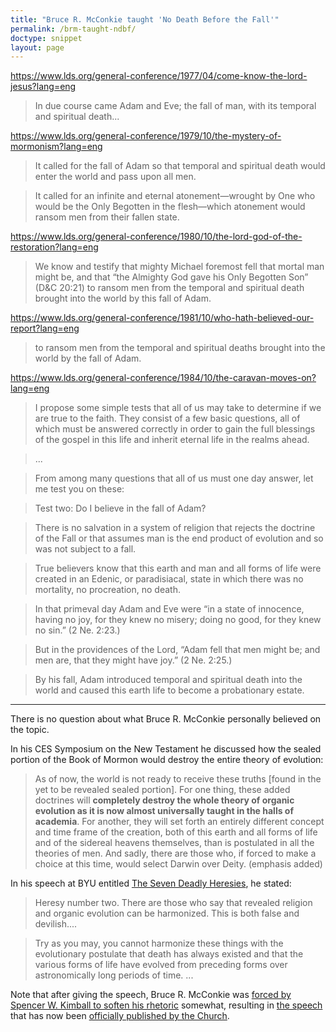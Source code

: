 ```yaml
---
title: "Bruce R. McConkie taught 'No Death Before the Fall'"
permalink: /brm-taught-ndbf/
doctype: snippet
layout: page
---
```


https://www.lds.org/general-conference/1977/04/come-know-the-lord-jesus?lang=eng

> In due course came Adam and Eve; the fall of man, with its temporal and
spiritual death...

https://www.lds.org/general-conference/1979/10/the-mystery-of-mormonism?lang=eng

> It called for the fall of Adam so that temporal and spiritual death would enter the world and pass upon all men.

> It called for an infinite and eternal atonement—wrought by One who would be the Only Begotten in the flesh—which atonement would ransom men from their fallen state.


https://www.lds.org/general-conference/1980/10/the-lord-god-of-the-restoration?lang=eng

> We know and testify that mighty Michael foremost fell that mortal man might be, and that “the Almighty God gave his Only Begotten Son” (D&C 20:21) to ransom men from the temporal and spiritual death brought into the world by this fall of Adam.


https://www.lds.org/general-conference/1981/10/who-hath-believed-our-report?lang=eng

> to ransom men from the temporal and spiritual deaths brought into the world by the fall of Adam.


https://www.lds.org/general-conference/1984/10/the-caravan-moves-on?lang=eng

> I propose some simple tests that all of us may take to determine if we are true to the faith. They consist of a few basic questions, all of which must be answered correctly in order to gain the full blessings of the gospel in this life and inherit eternal life in the realms ahead.

> ...

> From among many questions that all of us must one day answer, let me test you on these:

> Test two: Do I believe in the fall of Adam?

> There is no salvation in a system of religion that rejects the doctrine of the Fall or that assumes man is the end product of evolution and so was not subject to a fall.

> True believers know that this earth and man and all forms of life were created in an Edenic, or paradisiacal, state in which there was no mortality, no procreation, no death.

> In that primeval day Adam and Eve were “in a state of innocence, having no joy, for they knew no misery; doing no good, for they knew no sin.” (2 Ne. 2:23.)

> But in the providences of the Lord, “Adam fell that men might be; and men are, that they might have joy.” (2 Ne. 2:25.)

> By his fall, Adam introduced temporal and spiritual death into the world and caused this earth life to become a probationary estate.

---

There is no question about what Bruce R. McConkie personally believed on the topic.

In his CES Symposium on the New Testament he discussed how the sealed portion of the Book of Mormon would destroy the entire theory of evolution:

> As of now, the world is not ready to receive these truths [found in the yet to be revealed sealed portion]. For one thing, these added doctrines will **completely destroy the whole theory of organic evolution as it is now almost universally taught in the halls of academia**. For another, they will set forth an entirely different concept and time frame of the creation, both of this earth and all forms of life and of the sidereal heavens themselves, than is postulated in all the theories of men. And sadly, there are those who, if forced to make a choice at this time, would select Darwin over Deity. (emphasis added)

In his speech at BYU entitled [The Seven Deadly Heresies](http://emp.byui.edu/marrottr/sevendeadlyanderson.pdf), he stated:

> Heresy number two. There are those who say that revealed religion and organic evolution can be harmonized. This is both false and devilish....

> Try as you may, you cannot harmonize these things with the evolutionary postulate that death has always existed and that the various forms of life have evolved from preceding forms over astronomically long periods of time. ...

Note that after giving the speech, Bruce R. McConkie was [forced by Spencer W.  Kimball to soften his rhetoric](https://utahvalley360.com/2014/05/27/10-great-pre-2004-general-conference-talks/) somewhat, resulting in [the speech](https://speeches.byu.edu/talks/bruce-r-mcconkie_seven-deadly-heresies/) that has now been [officially published by the Church](http://exmormon.org/phorum/read.php?2,485303).
